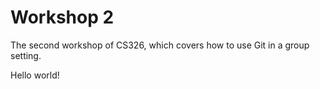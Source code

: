 # Workshop 2

The second workshop of CS326, which covers how to use Git in a group setting.

Hello world!
